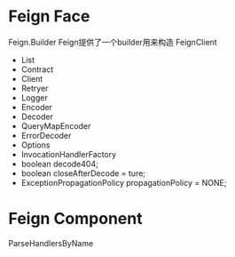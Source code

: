 # Feign Face
Feign.Builder
Feign提供了一个builder用来构造 FeignClient

* List<RequestInterceptor>
* Contract
* Client
* Retryer
* Logger
* Encoder
* Decoder
* QueryMapEncoder
* ErrorDecoder
* Options
* InvocationHandlerFactory
* boolean decode404;
* boolean closeAfterDecode = ture;
* ExceptionPropagationPolicy propagationPolicy = NONE;

# Feign Component



ParseHandlersByName
